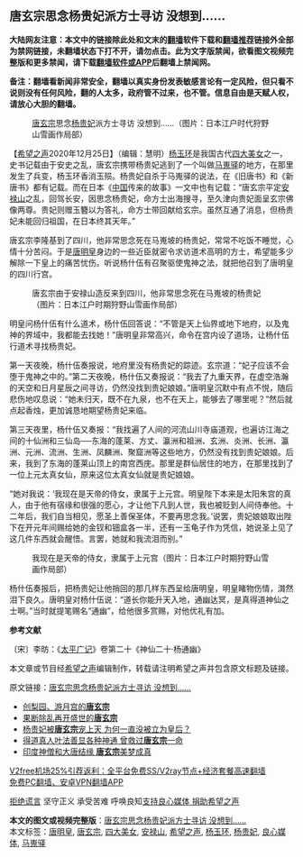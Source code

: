  <h2>唐玄宗思念杨贵妃派方士寻访 没想到……</h2> <p class="notice"><b>大陆网友注意：本文中的链接除此处和文末的<a href="https://github.com/bannedbook/fanqiang" >翻墙</a>软件下载和<a href="https://github.com/killgcd/justmysocks/blob/master/README.md">翻墙推荐</a>链接外全部为禁网链接，未翻墙状态下打不开，请勿点击。此为文字版禁闻，欲看图文视频完整版和更多禁闻，请下载<a href="https://github.com/bannedbook/fanqiang">翻墙软件或APP</a>后翻墙上禁闻网。</p><p>备注：翻墙看新闻非常安全，翻墙以真实身份发表敏感言论有一定风险，但只看不说则没有任何风险，翻的人太多，政府管不过来，也不管。信息自由是天赋人权，请放心大胆的翻墙。</b></p>  <div class="entry"> <figure><figcaption><a href="https://www.bannedbook.org/bnews/tag/%e5%94%90%e7%8e%84%e5%ae%97/" class="st_tag internal_tag" rel="tag" title="标签 唐玄宗 下的日志">唐玄宗</a>思念<a href="https://www.bannedbook.org/bnews/tag/%e6%9d%a8%e8%b4%b5%e5%a6%83/" class="st_tag internal_tag" rel="tag" title="标签 杨贵妃 下的日志">杨贵妃</a>派方士寻访 没想到……（图片：日本江户时代狩野山雪画作局部）</figcaption></figure> <p>【<span class='wp_keywordlink_affiliate'><a href="https://www.soundofhope.org" title="希望之声" target="_blank">希望之声</a></span>2020年12月25日】（编辑：慧明）<a href="https://www.bannedbook.org/bnews/tag/%E6%9D%A8%E7%8E%89%E7%8E%AF/" class="st_tag internal_tag" rel="tag" title="标签 杨玉环 下的日志">杨玉环</a>是我国古代<a href="https://www.bannedbook.org/bnews/tag/%E5%9B%9B%E5%A4%A7%E7%BE%8E%E5%A5%B3/" class="st_tag internal_tag" rel="tag" title="标签 四大美女 下的日志">四大美女</a>之一，史书记载由于安史之乱，唐玄宗携带杨贵妃逃到了一个叫做<a href="https://www.bannedbook.org/bnews/tag/%E9%A9%AC%E5%B5%AC%E9%A9%BF/" class="st_tag internal_tag" rel="tag" title="标签 马嵬驿 下的日志">马嵬驿</a>的地方，在那里发生了兵变，杨玉环香消玉殒。杨贵妃自杀于马嵬驿的说法，在《旧唐书》和《新唐书》都有记载。而在日本《<span class='wp_keywordlink_affiliate'><a href="https://www.bannedbook.org/" title="中国" target="_blank">中国</a></span>传来的故事》一文中也有记载：“唐玄宗平定<a href="https://www.bannedbook.org/bnews/tag/%e5%ae%89%e7%a6%84%e5%b1%b1/" class="st_tag internal_tag" rel="tag" title="标签 安禄山 下的日志">安禄山</a>之乱，回驾长安，因思念杨贵妃，命方士出海搜寻，至久津向贵妃面呈玄宗佛像两尊。贵妃则赠玉簪以为答礼，命方士带回献给玄宗。虽然互通了消息，但杨贵妃未能回归祖国，在日本终其天年。”</p> <p>唐玄宗李隆基到了四川，他非常思念死在马嵬坡的杨贵妃，常常不吃饭不睡觉，心情十分苦闷。于是<a href="https://www.bannedbook.org/bnews/tag/%E5%94%90%E6%98%8E%E7%9A%87/" class="st_tag internal_tag" rel="tag" title="标签 唐明皇 下的日志">唐明皇</a>身边的一些近臣就密令求访道术高明的方士，希望能多少解除一下皇上的痛苦忧伤。听说杨什伍有召聚驱使鬼神之法，就把他召到了唐明皇的四川行宫。</p> <figure><figcaption>唐玄宗由于安禄山造反来到四川，他非常思念死在马嵬坡的杨贵妃（图片：日本江户时期狩野山雪画作局部）</figcaption></figure> <p>明皇问杨什伍有什么道术，杨什伍回答说：“不管是天上仙界或地下地府，以及鬼神的界域中，我都能去找她！”唐明皇非常高兴，命令在宫内设了道场，让杨什伍行道术寻找杨贵妃。</p>  <p>第一天夜晚，杨什伍奏报说，地府里没有杨贵妃的踪迹。玄宗道：“妃子应该不会堕于鬼神之中的。”第二天夜晚，杨什伍又奏报说：“我去了九重天界，在虚空浩瀚的天空和日月星辰之间寻访，仍然没找到贵妃娘娘。”唐明皇沉默中有点不悦，随后悲伤地叹息说：“她未归天，既不在九泉，也不在天上，能够去了哪里呢？”然后就点起香烛，更加诚恳地期望杨贵妃来临。</p> <p>第三天夜里，杨什伍又奏报：“我找遍了人间的河流山川寺庙道观，也遍访江海之间的十仙洲和三仙岛──东海的蓬莱、方丈、瀛洲和祖洲、玄洲、炎洲、长洲、瀛洲、元洲、流洲、生洲、凤麟洲、聚窟洲等这些地方，仍然没有找到贵妃娘娘。后来，我到了东海的蓬莱山顶上的南宫西庑。那里是群仙居住的地方，在那里找到了一位上元太真女仙，原来这位太真女仙就是贵妃娘娘。</p> <p>“她对我说：‘我现在是天帝的侍女，隶属于上元宫。明皇陛下本来是太阳朱宫的真人，由于他有宿缘和很强的愿心，才让他下凡到人世，我也被贬到人间侍奉他。十二年后，我们自当相见，愿圣上善保圣体，不要再思念我。’说罢，贵妃娘娘取出陛下在开元年间赐给她的金钗和钿盒各一半，还有一玉龟子作为凭信，她说圣上见了这几件东西就会醒悟。言罢，她就和我流泪而别。”</p>  <figure><figcaption>我现在是天帝的侍女，隶属于上元宫（图片：日本江户时期狩野山雪画作局部）</figcaption></figure> <p>杨什伍奏报后，把杨贵妃让他捎回的那几样东西呈给唐明皇，明皇睹物伤情，潸然泪下良久。唐明皇对杨什伍说：“道长你能升天入地，通幽达冥，是真得道神仙之士啊。”当时就提笔赐名“通幽”，给他很多赏赐，对他优礼有加。</p> <p><strong>参考文献</strong></p> <p>〔宋〕李昉：《<span class='wp_keywordlink'><a href="https://www.bannedbook.org/forum24/topic4408.html" title="《太平广记》全500卷" target="_blank">太平广记</a></span>》卷第二十《神仙二十·杨通幽》</p>  <p>本文章或节目经<a href="https://www.bannedbook.org/bnews/tag/%e5%b8%8c%e6%9c%9b%e4%b9%8b%e5%a3%b0/" class="st_tag internal_tag" rel="tag" title="标签 希望之声 下的日志">希望之声</a>编辑制作，转载请注明希望之声并包含原文标题及链接。</p> <p>原文链接：<a class="src_link"  href="https://www.soundofhope.org/post/454789" target="_blank">唐玄宗思念杨贵妃派方士寻访 没想到……</a></p> <ul class='op-related-articles' title='相关阅读'> <li><a href='https://www.bannedbook.org/bnews/lishi/20201124/1436001.html' target='_blank'>创梨园、游月宫的<b>唐玄宗</b></a></li> <li><a href='https://www.bannedbook.org/bnews/lishi/20201119/1433301.html' target='_blank'>果断除乱再开盛世的<b>唐玄宗</b></a></li> <li><a href='https://www.bannedbook.org/bnews/comments/20201106/1426720.html' target='_blank'>杨贵妃被<b>唐玄宗</b>宠上天 为何一直没被立为皇后？</a></li> <li><a href='https://www.bannedbook.org/bnews/comments/20200321/1297441.html' target='_blank'>得道真人叶法善显各种神通  曾救过<b>唐玄宗</b>一命</a></li> <li><a href='https://www.bannedbook.org/bnews/lishi/20190816/1175658.html' target='_blank'>印度神僧和大唐结缘 <b>唐玄宗</b>美梦成真</a></li> </ul> <p class="texttj"> <a href="https://github.com/bannedbook/fanqiang/wiki/V2ray%E6%9C%BA%E5%9C%BA" target="_blank">V2free机场25%引荐返利：全平台免费SS/V2ray节点+经济套餐高速翻墙</a><br/> <a href="https://github.com/bannedbook/fanqiang/wiki/%E7%A6%81%E9%97%BB%E7%BD%91%E5%AE%89%E5%8D%93%E7%BF%BB%E5%A2%99%E6%96%B0%E9%97%BBAPP" target="_blank">免费PC翻墙、安卓VPN翻墙APP</a></p><p><span class='wp_keywordlink'><a href="https://www.bannedbook.org/forum2/topic1584.html" title="《拒绝谎言》" target="_blank">拒绝谎言</a></span> 坚守正义 承受苦难 呼唤良知<a href="/page/donate">支持良心媒体 捐助希望之声</a></p> <a name='sharetosocial'></a>       <div><b>本文的图文或视频完整版</b>：<a href='https://www.bannedbook.org/bnews/comments/20201226/1455126.html'>唐玄宗思念杨贵妃派方士寻访 没想到……</a></div>  </div><!--END ENTRY--> <div class="postfooter"> <div>本文标签：<a href="https://www.bannedbook.org/bnews/tag/%E5%94%90%E6%98%8E%E7%9A%87/" rel="tag">唐明皇</a>, <a href="https://www.bannedbook.org/bnews/tag/%e5%94%90%e7%8e%84%e5%ae%97/" rel="tag">唐玄宗</a>, <a href="https://www.bannedbook.org/bnews/tag/%E5%9B%9B%E5%A4%A7%E7%BE%8E%E5%A5%B3/" rel="tag">四大美女</a>, <a href="https://www.bannedbook.org/bnews/tag/%e5%ae%89%e7%a6%84%e5%b1%b1/" rel="tag">安禄山</a>, <a href="https://www.bannedbook.org/bnews/tag/%e5%b8%8c%e6%9c%9b%e4%b9%8b%e5%a3%b0/" rel="tag">希望之声</a>, <a href="https://www.bannedbook.org/bnews/tag/%E6%9D%A8%E7%8E%89%E7%8E%AF/" rel="tag">杨玉环</a>, <a href="https://www.bannedbook.org/bnews/tag/%e6%9d%a8%e8%b4%b5%e5%a6%83/" rel="tag">杨贵妃</a>, <a href="https://www.bannedbook.org/bnews/tag/%E8%89%AF%E5%BF%83%E5%AA%92%E4%BD%93/" rel="tag">良心媒体</a>, <a href="https://www.bannedbook.org/bnews/tag/%E9%A9%AC%E5%B5%AC%E9%A9%BF/" rel="tag">马嵬驿</a></div>  </div><!--END POSTFOOTER--> 
